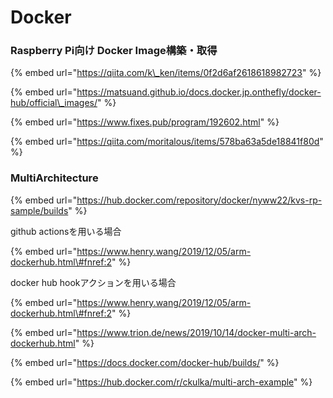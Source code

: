 # Docker

### Raspberry Pi向け Docker Image構築・取得

{% embed url="https://qiita.com/k\_ken/items/0f2d6af2618618982723" %}



{% embed url="https://matsuand.github.io/docs.docker.jp.onthefly/docker-hub/official\_images/" %}



{% embed url="https://www.fixes.pub/program/192602.html" %}



{% embed url="https://qiita.com/moritalous/items/578ba63a5de18841f80d" %}



### MultiArchitecture

{% embed url="https://hub.docker.com/repository/docker/nyww22/kvs-rp-sample/builds" %}





github actionsを用いる場合

{% embed url="https://www.henry.wang/2019/12/05/arm-dockerhub.html\#fnref:2" %}







docker hub hookアクションを用いる場合

{% embed url="https://www.henry.wang/2019/12/05/arm-dockerhub.html\#fnref:2" %}



{% embed url="https://www.trion.de/news/2019/10/14/docker-multi-arch-dockerhub.html" %}

{% embed url="https://docs.docker.com/docker-hub/builds/" %}

{% embed url="https://hub.docker.com/r/ckulka/multi-arch-example" %}



